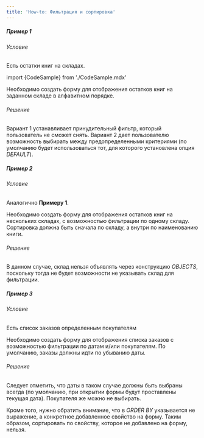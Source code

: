 ```yaml
---
title: 'How-to: Фильтрация и сортировка'
---
```


##### Пример 1

###### Условие

Есть остатки книг на складах.

import {CodeSample} from './CodeSample.mdx'

<CodeSample url="https://documentation.lsfusion.org/sample?file=UseCaseFilter&block=sample1"/>

Необходимо создать форму для отображения остатков книг на заданном складе в алфавитном порядке.

###### Решение

<CodeSample url="https://documentation.lsfusion.org/sample?file=UseCaseFilter&block=solution1"/>

Вариант 1 устанавливает принудительный фильтр, который пользователь не сможет снять. Вариант 2 дает пользователю возможность выбирать между предопределенными критериями (по умолчанию будет использоваться тот, для которого установлена опция *DEFAULT*).

##### Пример 2

###### Условие

Аналогично **Примеру 1**.

Необходимо создать форму для отображения остатков книг на нескольких складах, с возможностью фильтрации по одному складу. Сортировка должна быть сначала по складу, а внутри по наименованию книги.

###### Решение

<CodeSample url="https://documentation.lsfusion.org/sample?file=UseCaseFilter&block=solution2"/>

В данном случае, склад нельзя объявлять через конструкцию *OBJECTS*, поскольку тогда не будет возможности не указывать склад для фильтрации.

##### Пример 3

###### Условие

Есть список заказов определенным покупателям

<CodeSample url="https://documentation.lsfusion.org/sample?file=UseCaseFilter&block=sample3"/>

Необходимо создать форму для отображения списка заказов с возможностью фильтрации по датам и/или покупателям. По умолчанию, заказы должны идти по убыванию даты.

###### Решение

<CodeSample url="https://documentation.lsfusion.org/sample?file=UseCaseFilter&block=solution3"/>

Следует отметить, что даты в таком случае должны быть выбраны всегда (по умолчанию, при открытии формы будут проставлены текущая дата). Покупателя же можно не выбирать.

Кроме того, нужно обратить внимание, что в *ORDER BY* указывается не выражение, а конкретное добавленное свойство на форму. Таким образом, сортировать по свойству, которое не добавлено на форму, нельзя.
